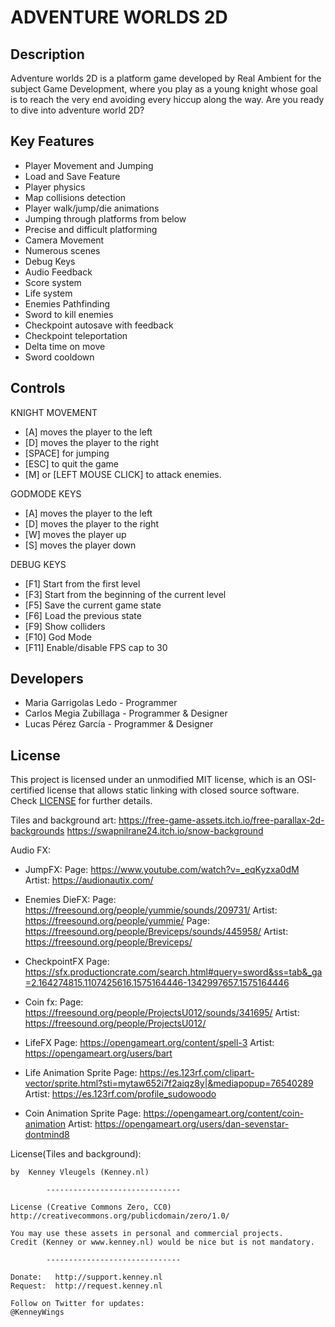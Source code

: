 # ADVENTURE WORLDS 2D

## Description

Adventure worlds 2D is a platform game developed by Real Ambient for the subject Game Development, where you play as a young knight whose goal is to reach the very end avoiding every hiccup along the way. Are you ready to dive into adventure world 2D?

## Key Features

 - Player Movement and Jumping
 - Load and Save Feature
 - Player physics
 - Map collisions detection
 - Player walk/jump/die animations
 - Jumping through platforms from below
 - Precise and difficult platforming
 - Camera Movement
 - Numerous scenes
 - Debug Keys
 - Audio Feedback
 - Score system
 - Life system
 - Enemies Pathfinding
 - Sword to kill enemies
 - Checkpoint autosave with feedback
 - Checkpoint teleportation
 - Delta time on move
 - Sword cooldown 
 
## Controls

 KNIGHT MOVEMENT
 - [A] moves the player to the left
 - [D] moves the player to the right
 - [SPACE] for jumping
 - [ESC] to quit the game
 - [M] or [LEFT MOUSE CLICK] to attack enemies.

 GODMODE KEYS 
 - [A] moves the player to the left
 - [D] moves the player to the right
 - [W] moves the player up
 - [S] moves the player down

 DEBUG KEYS
 - [F1] Start from the first level
 - [F3] Start from the beginning of the current level
 - [F5] Save the current game state
 - [F6] Load the previous state 
 - [F9] Show colliders
 - [F10] God Mode
 - [F11] Enable/disable FPS cap to 30

## Developers

 - Maria Garrigolas Ledo - Programmer
 - Carlos Megia Zubillaga - Programmer & Designer
 - Lucas Pérez García - Programmer & Designer

## License

This project is licensed under an unmodified MIT license, which is an OSI-certified license that allows static linking with closed source software. Check [LICENSE](LICENSE) for further details.


Tiles and background art: https://free-game-assets.itch.io/free-parallax-2d-backgrounds
https://swapnilrane24.itch.io/snow-background

Audio FX:

- JumpFX: 
Page: https://www.youtube.com/watch?v=_eqKyzxa0dM
Artist: https://audionautix.com/ 

- Enemies DieFX:
Page: https://freesound.org/people/yummie/sounds/209731/
Artist: https://freesound.org/people/yummie/
Page: https://freesound.org/people/Breviceps/sounds/445958/
Artist: https://freesound.org/people/Breviceps/

- CheckpointFX
Page: https://sfx.productioncrate.com/search.html#query=sword&ss=tab&_ga=2.164274815.1107425616.1575164446-1342997657.1575164446

- Coin fx: 
Page: https://freesound.org/people/ProjectsU012/sounds/341695/
Artist: https://freesound.org/people/ProjectsU012/

- LifeFX
Page: https://opengameart.org/content/spell-3
Artist: https://opengameart.org/users/bart

- Life Animation Sprite
Page: https://es.123rf.com/clipart-vector/sprite.html?sti=mytaw652i7f2aiqz8y|&mediapopup=76540289
Artist: https://es.123rf.com/profile_sudowoodo

- Coin Animation Sprite
Page: https://opengameart.org/content/coin-animation
Artist: https://opengameart.org/users/dan-sevenstar-dontmind8
	
License(Tiles and background): 

	by  Kenney Vleugels (Kenney.nl)

			------------------------------

	License (Creative Commons Zero, CC0)
	http://creativecommons.org/publicdomain/zero/1.0/

	You may use these assets in personal and commercial projects.
	Credit (Kenney or www.kenney.nl) would be nice but is not mandatory.

			------------------------------

	Donate:   http://support.kenney.nl
	Request:  http://request.kenney.nl

	Follow on Twitter for updates:
	@KenneyWings



